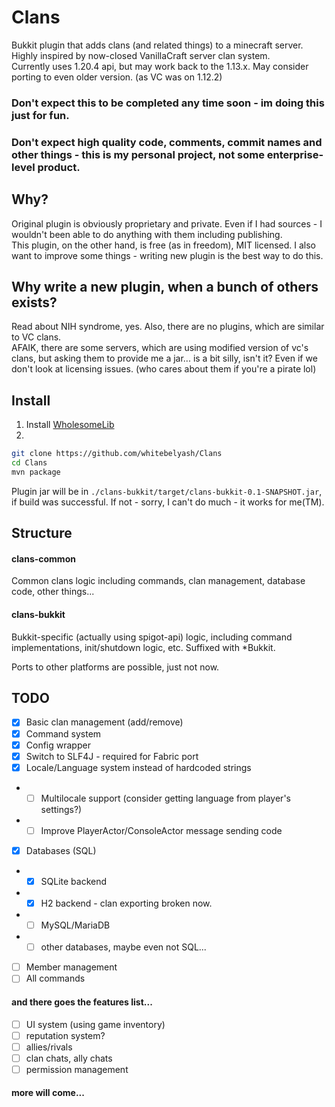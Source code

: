 # Clans
Bukkit plugin that adds clans (and related things) to a minecraft server. Highly inspired by now-closed VanillaCraft server clan system.  
Currently uses 1.20.4 api, but may work back to the 1.13.x. May consider porting to even older version. (as VC was on 1.12.2)  

### Don't expect this to be completed any time soon - im doing this just for fun.  
### Don't expect high quality code, comments, commit names and other things - this is my personal project, not some enterprise-level product.

## Why?

Original plugin is obviously proprietary and private. Even if I had sources - I wouldn't been able to do anything with them including publishing.  
This plugin, on the other hand, is free (as in freedom), MIT licensed. I also want to improve some things - writing new plugin is the best way to do this.

## Why write a new plugin, when a bunch of others exists?
Read about NIH syndrome, yes. Also, there are no plugins, which are similar to VC clans.  
AFAIK, there are some servers, which are using modified version of vc's clans, but asking them to provide me a jar... is a bit silly, isn't it? Even if we don't look at licensing issues. (who cares about them if you're a pirate lol)

## Install

1. Install [WholesomeLib](https://github.com/whitebelyash/WholesomeLib)
2. 
```bash
git clone https://github.com/whitebelyash/Clans
cd Clans
mvn package
```
Plugin jar will be in `./clans-bukkit/target/clans-bukkit-0.1-SNAPSHOT.jar`, if build was successful. If not - sorry, I can't do much - it works for me(TM).

## Structure
#### clans-common
Common clans logic including commands, clan management, database code, other things...
#### clans-bukkit
Bukkit-specific (actually using spigot-api) logic, including command implementations, init/shutdown logic, etc. Suffixed with *Bukkit.  

Ports to other platforms are possible, just not now.

## TODO

- [x] Basic clan management (add/remove)
- [x] Command system
- [x] Config wrapper
- [x] Switch to SLF4J - required for Fabric port
- [x] Locale/Language system instead of hardcoded strings
- - [ ] Multilocale support (consider getting language from player's settings?)
- - [ ] Improve PlayerActor/ConsoleActor message sending code
- [x] Databases (SQL)
- - [x] SQLite backend
- - [x] H2 backend - clan exporting broken now.
- - [ ] MySQL/MariaDB
- - [ ] other databases, maybe even not SQL...
- [ ] Member management
- [ ] All commands
#### and there goes the features list...
- [ ] UI system (using game inventory)
- [ ] reputation system?
- [ ] allies/rivals
- [ ] clan chats, ally chats
- [ ] permission management
#### more will come...



